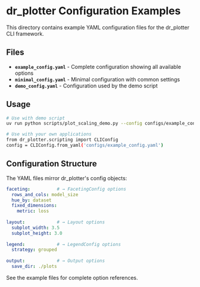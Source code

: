 # dr_plotter Configuration Examples

This directory contains example YAML configuration files for the dr_plotter CLI framework.

## Files

- **`example_config.yaml`** - Complete configuration showing all available options
- **`minimal_config.yaml`** - Minimal configuration with common settings  
- **`demo_config.yaml`** - Configuration used by the demo script

## Usage

```bash
# Use with demo script
uv run python scripts/plot_scaling_demo.py --config configs/example_config.yaml

# Use with your own applications
from dr_plotter.scripting import CLIConfig
config = CLIConfig.from_yaml('configs/example_config.yaml')
```

## Configuration Structure

The YAML files mirror dr_plotter's config objects:

```yaml
faceting:          # → FacetingConfig options
  rows_and_cols: model_size
  hue_by: dataset
  fixed_dimensions:
    metric: loss
    
layout:            # → Layout options
  subplot_width: 3.5
  subplot_height: 3.0
  
legend:            # → LegendConfig options
  strategy: grouped
  
output:            # → Output options
  save_dir: ./plots
```

See the example files for complete option references.